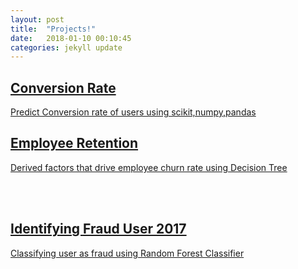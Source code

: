 ```yaml
---
layout: post
title:  "Projects!"
date:   2018-01-10 00:10:45
categories: jekyll update
---
```

<div class="overly">
    <div class="position-center">
           <a href="https://github.com/ishashah28/Conversion-Rate" target="_blank">
            <h2>Conversion Rate</h2>
               <p> Predict Conversion rate of users using scikit,numpy,pandas </p>
                 </div>
                    </div>
                      </a>
 <div class="overly">
      <div class="position-center">
            <a href="https://github.com/ishashah28/Employee-Retention" target="_blank">
                            <h2>Employee Retention</h2>
                            <p>Derived factors that drive employee churn rate using Decision Tree </p>
                          </div>
                        </div>
                      </a>
              <br></br>                    
                    <a href="https://github.com/ishashah28/Datascienceprojects" target="_blank">
                      <div class="overly">
                        <div class="position-center">
                          <h2>Identifying Fraud User 2017</h2>
                          <p> Classifying user as fraud using Random Forest Classifier</p>
                        </div>
                      </div>
                    </a>
      </div>
  </div>
  </div>
  </div>
  </section>

 
          

